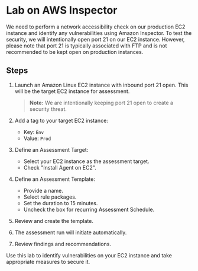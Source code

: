# Lab on AWS Inspector

We need to perform a network accessibility check on our production EC2 instance and identify any vulnerabilities using Amazon Inspector. To test the security, we will intentionally open port 21 on our EC2 instance. However, please note that port 21 is typically associated with FTP and is not recommended to be kept open on production instances.

## Steps

1. Launch an Amazon Linux EC2 instance with inbound port 21 open. This will be the target EC2 instance for assessment. 

   > **Note:** We are intentionally keeping port 21 open to create a security threat.

2. Add a tag to your target EC2 instance:
   - Key: `Env`
   - Value: `Prod`

3. Define an Assessment Target:
   - Select your EC2 instance as the assessment target.
   - Check "Install Agent on EC2".

4. Define an Assessment Template:
   - Provide a name.
   - Select rule packages.
   - Set the duration to 15 minutes.
   - Uncheck the box for recurring Assessment Schedule.

5. Review and create the template.

6. The assessment run will initiate automatically.

7. Review findings and recommendations.

Use this lab to identify vulnerabilities on your EC2 instance and take appropriate measures to secure it.
